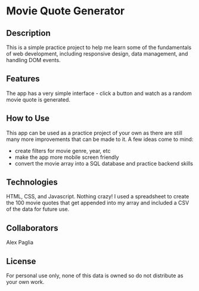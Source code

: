 # Movie Quote Generator

## Description 
This is a simple practice project to help me learn some of the fundamentals of web development, including responsive design, data management, and handling DOM events.

## Features 
The app has a very simple interface - click a button and watch as a random movie quote is generated.

## How to Use 
This app can be used as a practice project of your own as there are still many more improvements that can be made to it. A few ideas come to mind:

-   create filters for movie genre, year, etc
-   make the app more mobile screen friendly
-   convert the movie array into a SQL database and practice backend skills

## Technologies 
HTML, CSS, and Javascript. Nothing crazy! I used a spreadsheet to create the 100 movie quotes that get appended into my array and included a CSV of the data for future use.

## Collaborators 
Alex Paglia

## License 
For personal use only, none of this data is owned so do not distribute as your own work.